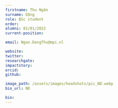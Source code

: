 ```yaml
---
firstname: Thu Ngân
surname: Dặng
role: BSc student
order:
alumni: 01/01/2022
current-position:

email: Ngan.DangThu@mpi.nl

website:
twitter:
researchgate:
impactstory:
orcid:
github:

image_path: /assets/images/headshots/pic_ND.webp
bio_url: ND

bio:
---
```

